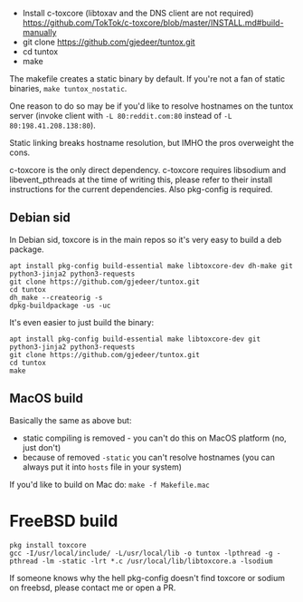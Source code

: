 * Install c-toxcore (libtoxav and the DNS client are not required) https://github.com/TokTok/c-toxcore/blob/master/INSTALL.md#build-manually
* git clone https://github.com/gjedeer/tuntox.git
* cd tuntox
* make

The makefile creates a static binary by default. If you're not a fan of static binaries, `make tuntox_nostatic`. 

One reason to do so may be if you'd like to resolve hostnames on the tuntox server (invoke client with `-L 80:reddit.com:80` instead of `-L 80:198.41.208.138:80`). 

Static linking breaks hostname resolution, but IMHO the pros overweight the cons.

c-toxcore is the only direct dependency. c-toxcore requires libsodium and libevent_pthreads at the time of writing this, please refer to their install instructions for the current dependencies. Also pkg-config is required.

## Debian sid

In Debian sid, toxcore is in the main repos so it's very easy to build a deb package.

```
apt install pkg-config build-essential make libtoxcore-dev dh-make git python3-jinja2 python3-requests
git clone https://github.com/gjedeer/tuntox.git
cd tuntox
dh_make --createorig -s
dpkg-buildpackage -us -uc
```

It's even easier to just build the binary:
```
apt install pkg-config build-essential make libtoxcore-dev git python3-jinja2 python3-requests
git clone https://github.com/gjedeer/tuntox.git
cd tuntox
make
```

## MacOS build
Basically the same as above but:

* static compiling is removed - you can't do this on MacOS platform (no, just don't)
* because of removed `-static` you can't resolve hostnames (you can always put it into `hosts` file in your system)

If you'd like to build on Mac do: `make -f Makefile.mac`

# FreeBSD build
```
pkg install toxcore
gcc -I/usr/local/include/ -L/usr/local/lib -o tuntox -lpthread -g -pthread -lm -static -lrt *.c /usr/local/lib/libtoxcore.a -lsodium
```

If someone knows why the hell pkg-config doesn't find toxcore or sodium on freebsd, please contact me or open a PR.
